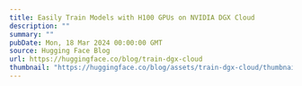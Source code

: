 ```yaml
---
title: Easily Train Models with H100 GPUs on NVIDIA DGX Cloud
description: ""
summary: ""
pubDate: Mon, 18 Mar 2024 00:00:00 GMT
source: Hugging Face Blog
url: https://huggingface.co/blog/train-dgx-cloud
thumbnail: "https://huggingface.co/blog/assets/train-dgx-cloud/thumbnail.jpg"
---
```


